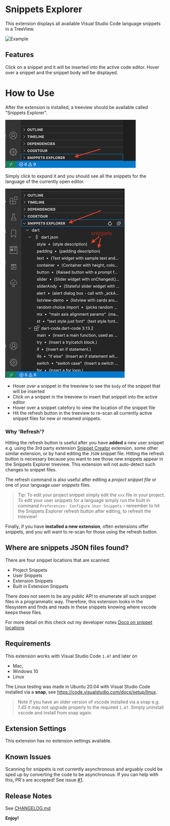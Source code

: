 # Snippets Explorer

This extension displays all available Visual Studio Code language snippets in a TreeView.

![Example](https://raw.githubusercontent.com/abulka/vscode-snippets-explorer/master/images/videos/demo1.gif)

## Features

Click on a snippet and it will be inserted into the active code editor.
Hover over a snippet and the snippet body will be displayed.

# How to Use

After the extension is installed, a treeview should be available called "Snippets Explorer". 

![feature X](images/doc/getting-started-1.png)

Simply click to expand it and you should see all the snippets for the language of the currently open editor.

![feature X](images/doc/getting-started-2.png)

- Hover over a snippet in the treeview to see the `body` of the snippet that will be inserted
- Click on a snippet in the treeview to insert that snippet into the active editor
- Hover over a snippet catefory to view the location of the snippet file
- Hit the refresh button in the treeview to re-scan all currently active snippet files for new or renamed snippets. 

### Why 'Refresh'?

Hitting the refresh button is useful after you have **added** a new user
snippet e.g. using the 3rd party extension [Snippet Creator](
https://marketplace.visualstudio.com/items?itemName=wware.snippet-creator)
extension, some other similar extension, or by hand editing the `JSON` snippet file. Hitting the refresh button is necessary because you want to see those new snippets appear in the Snippets Explorer treeview. This extension will not auto-detect such changes to snippet files.

The refresh command is also useful after editing a *project 
snippet file* or one of your language *user snippets* files.
>Tip: To edit your project snippet simply edit the `xxx` file in your project. To edit your user snippets for a language simply run the built in command `Preferences: Configure User Snippets` - remember to hit the Snippets Explorer refresh button after editing, to refresh the treeview!

Finally, if you have **installed a new extension**, often extensions offer snippets, and you will want to re-scan for those using the refresh button.

## Where are snippets JSON files found?

There are four snippet locations that are scanned:
- Project Snippets
- User Snippets
- Extension Snippets
- Built in Extension Snippets

There does not seem to be any public API to enumerate all such snippet files in
a programmatic way. Therefore, this extension looks in the filesystem and finds
and reads in these snippets knowing where vscode keeps these files.

For more detail on this check out my developer notes [Doco on snippet locations](https://raw.githubusercontent.com/abulka/vscode-snippets-explorer/master/docs/finding_snippets_doco.md)

## Requirements

This extension works with Visual Studio Code `1.47` and later on
- Mac, 
- Windows 10
- Linux

The Linux testing was made in Ubuntu 20.04 with Visual Studio Code installed via a **snap**, see https://code.visualstudio.com/docs/setup/linux.

> Note if you have an older version of vscode installed via a snap e.g. *1.45* it may not upgrade properly to the required `1.47`. Simply uninstall vscode and install from snap again.

## Extension Settings

This extension has no extension settings available.

## Known Issues

Scanning for snippets is not currently asynchronous and arguably could be 
sped up by converting the code to be asynchronous. If you can help with this, PR's are accepted! See issue [#1](https://github.com/abulka/vscode-snippets-explorer/issues/1).

## Release Notes


See [CHANGELOG.md](CHANGELOG.md)

**Enjoy!**
